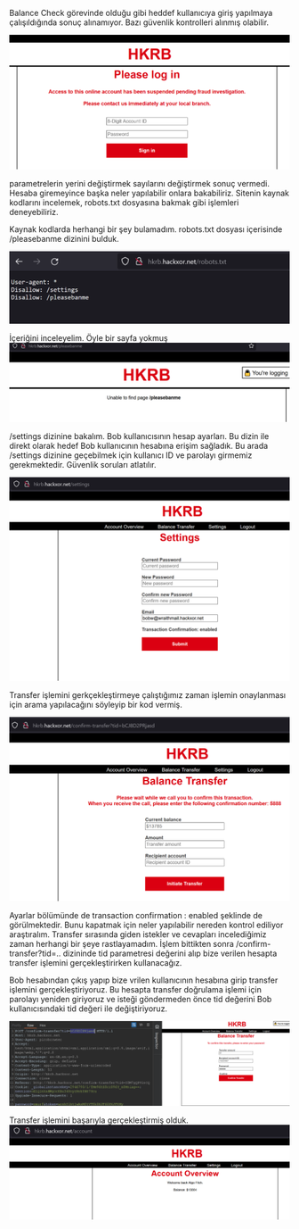 
Balance Check görevinde olduğu gibi heddef kullanıcıya giriş yapılmaya çalışıldığında sonuç alınamıyor. Bazı güvenlik kontrolleri alınmış olabilir.

![](../../pics/Pasted%20image%2020230702124851.png)

parametrelerin yerini değiştirmek sayılarını değiştirmek sonuç vermedi. Hesaba giremeyince başka neler yapılabilir onlara bakabiliriz. Sitenin kaynak kodlarını incelemek, robots.txt dosyasına bakmak gibi işlemleri deneyebiliriz. 

Kaynak kodlarda herhangi bir şey bulamadım. robots.txt dosyası içerisinde /pleasebanme dizinini bulduk.

![](../../pics/Pasted%20image%2020230702145308.png)

İçeriğini inceleyelim. Öyle bir sayfa yokmuş
![](../../pics/Pasted%20image%2020230702145523.png)

/settings dizinine bakalım. Bob kullanıcısının hesap ayarları. Bu dizin ile direkt olarak hedef Bob kullanıcının hesabına erişim sağladık. Bu arada /settings dizinine geçebilmek için kullanıcı ID ve parolayı girmemiz gerekmektedir. Güvenlik soruları atlatılır.

![](../../pics/Pasted%20image%2020230702145637.png)

Transfer işlemini gerkçekleştirmeye çalıştığımız zaman işlemin onaylanması için arama yapılacağını söyleyip bir kod vermiş.

![](../../pics/Pasted%20image%2020230702145827.png)

Ayarlar bölümünde de transaction confirmation : enabled şeklinde de görülmektedir. Bunu kapatmak için neler yapılabilir nereden kontrol ediliyor araştıralım. Transfer sırasında giden istekler ve cevapları incelediğimiz zaman herhangi bir şeye rastlayamadım. İşlem bittikten sonra /confirm-transfer?tid=..
dizininde tid parametresi değerini alıp bize verilen hesapta transfer işlemini gerçekleştirirken kullanacağız.

Bob hesabından çıkış yapıp bize vrilen kullanıcının hesabına girip transfer işlemini gerçekleştiriyoruz. Bu hesapta transfer doğrulama işlemi için parolayı yeniden giriyoruz ve isteği göndermeden önce tid değerini Bob kullanıcısındaki tid değeri ile değiştiriyoruz. 

![](../../pics/Pasted%20image%2020230702162831.png)

Transfer işlemini başarıyla gerçekleştirmiş olduk. 
![](../../pics/Pasted%20image%2020230702163110.png)


